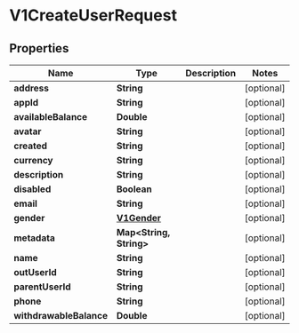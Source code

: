 
# V1CreateUserRequest

## Properties
Name | Type | Description | Notes
------------ | ------------- | ------------- | -------------
**address** | **String** |  |  [optional]
**appId** | **String** |  |  [optional]
**availableBalance** | **Double** |  |  [optional]
**avatar** | **String** |  |  [optional]
**created** | **String** |  |  [optional]
**currency** | **String** |  |  [optional]
**description** | **String** |  |  [optional]
**disabled** | **Boolean** |  |  [optional]
**email** | **String** |  |  [optional]
**gender** | [**V1Gender**](V1Gender.md) |  |  [optional]
**metadata** | **Map&lt;String, String&gt;** |  |  [optional]
**name** | **String** |  |  [optional]
**outUserId** | **String** |  |  [optional]
**parentUserId** | **String** |  |  [optional]
**phone** | **String** |  |  [optional]
**withdrawableBalance** | **Double** |  |  [optional]




